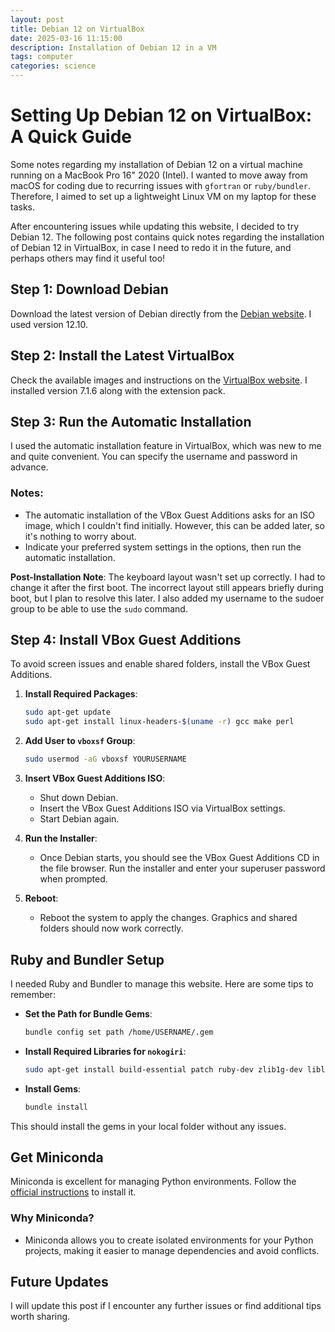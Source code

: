 ```yaml
---
layout: post
title: Debian 12 on VirtualBox
date: 2025-03-16 11:15:00
description: Installation of Debian 12 in a VM
tags: computer
categories: science
---
```


# Setting Up Debian 12 on VirtualBox: A Quick Guide

Some notes regarding my installation of Debian 12 on a virtual machine running on a MacBook Pro 16" 2020 (Intel). I wanted to move away from macOS for coding due to recurring issues with `gfortran` or `ruby/bundler`. Therefore, I aimed to set up a lightweight Linux VM on my laptop for these tasks.

After encountering issues while updating this website, I decided to try Debian 12. The following post contains quick notes regarding the installation of Debian 12 in VirtualBox, in case I need to redo it in the future, and perhaps others may find it useful too!

## Step 1: Download Debian

Download the latest version of Debian directly from the [Debian website](https://www.debian.org/). I used version 12.10.

## Step 2: Install the Latest VirtualBox

Check the available images and instructions on the [VirtualBox website](https://www.virtualbox.org/). I installed version 7.1.6 along with the extension pack.

## Step 3: Run the Automatic Installation

I used the automatic installation feature in VirtualBox, which was new to me and quite convenient. You can specify the username and password in advance.

### Notes:
- The automatic installation of the VBox Guest Additions asks for an ISO image, which I couldn't find initially. However, this can be added later, so it's nothing to worry about.
- Indicate your preferred system settings in the options, then run the automatic installation.

**Post-Installation Note**: The keyboard layout wasn't set up correctly. I had to change it after the first boot. The incorrect layout still appears briefly during boot, but I plan to resolve this later. I also added my username to the sudoer group to be able to use the `sudo` command.

## Step 4: Install VBox Guest Additions

To avoid screen issues and enable shared folders, install the VBox Guest Additions.

1. **Install Required Packages**:
   ```bash
   sudo apt-get update
   sudo apt-get install linux-headers-$(uname -r) gcc make perl
   ```

2. **Add User to `vboxsf` Group**:
   ```bash
   sudo usermod -aG vboxsf YOURUSERNAME
   ```

3. **Insert VBox Guest Additions ISO**:
   - Shut down Debian.
   - Insert the VBox Guest Additions ISO via VirtualBox settings.
   - Start Debian again.

4. **Run the Installer**:
   - Once Debian starts, you should see the VBox Guest Additions CD in the file browser. Run the installer and enter your superuser password when prompted.

5. **Reboot**:
   - Reboot the system to apply the changes. Graphics and shared folders should now work correctly.

## Ruby and Bundler Setup

I needed Ruby and Bundler to manage this website. Here are some tips to remember:

- **Set the Path for Bundle Gems**:
  ```bash
  bundle config set path /home/USERNAME/.gem
  ```

- **Install Required Libraries for `nokogiri`**:
  ```bash
  sudo apt-get install build-essential patch ruby-dev zlib1g-dev liblzma-dev
  ```

- **Install Gems**:
  ```bash
  bundle install
  ```

This should install the gems in your local folder without any issues.

## Get Miniconda

Miniconda is excellent for managing Python environments. Follow the [official instructions](https://www.anaconda.com/docs/getting-started/miniconda/install) to install it.

### Why Miniconda?
- Miniconda allows you to create isolated environments for your Python projects, making it easier to manage dependencies and avoid conflicts.

## Future Updates

I will update this post if I encounter any further issues or find additional tips worth sharing.